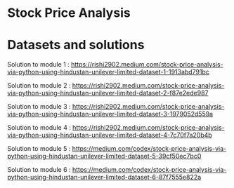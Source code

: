 # Stock Price Analysis 

# Datasets and solutions

Solution to module 1 : https://rishi2902.medium.com/stock-price-analysis-via-python-using-hindustan-unilever-limited-dataset-1-1913abd791bc

Solution to module 2 : https://rishi2902.medium.com/stock-price-analysis-via-python-using-hindustan-unilever-limited-dataset-2-f87e2ede987

Solution to module 3 : https://rishi2902.medium.com/stock-price-analysis-via-python-using-hindustan-unilever-limited-dataset-3-1979052d559a

Solution to module 4 : https://rishi2902.medium.com/stock-price-analysis-via-python-using-hindustan-unilever-limited-dataset-4-7c70f7a20b4b

Solution to module 5 : https://medium.com/codex/stock-price-analysis-via-python-using-hindustan-unilever-limited-dataset-5-39cf50ec7bc0

Solution to module 6 : https://medium.com/codex/stock-price-analysis-via-python-using-hindustan-unilever-limited-dataset-6-87f7555e822a
